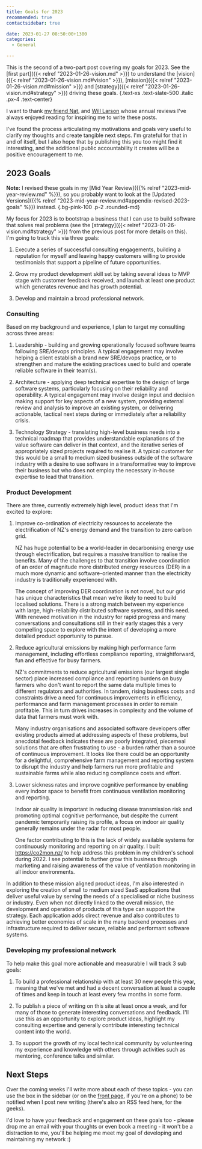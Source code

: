 ```yaml
---
title: Goals for 2023
recommended: true
contactsidebar: true

date: 2023-01-27 08:50:00+1300
categories:
  - General

---
```


This is the second of a two-part post covering my goals for 2023. See the [first part]({{< relref "2023-01-26-vision.md" >}}) to understand the [vision]({{< relref "2023-01-26-vision.md#vision" >}}), [mission]({{< relref "2023-01-26-vision.md#mission" >}}) and [strategy]({{< relref "2023-01-26-vision.md#strategy" >}}) driving these goals.
{.text-xs .text-slate-500 .italic .px-4 .text-center}


I want to thank [my friend Nat](https://writing.natwelch.com/post/717), and [Will Larson](https://lethain.com/2022-in-review/) whose annual reviews I've always enjoyed reading for inspiring me to write these posts.

I've found the process articulating my motivations and goals very useful to clarify my thoughts and create tangible next steps. I'm grateful for that in and of itself, but I also hope that by publishing this you too might find it interesting, and the additional public accountability it creates will be a positive encouragement to me.

## 2023 Goals

**Note:** I revised these goals in my [Mid Year Review]({{% relref "2023-mid-year-review.md" %}}), so you probably want to look at the [Updated Versions]({{% relref "2023-mid-year-review.md#appendix-revised-2023-goals" %}}) instead.
{.bg-pink-100 .p-2 .rounded-md}

My focus for 2023 is to bootstrap a business that I can use to build software that solves real problems (see the [strategy]({{< relref "2023-01-26-vision.md#strategy" >}}) from the previous post for more details on this). I'm going to track this via three goals:

1. Execute a series of successful consulting engagements, building a reputation for myself and leaving happy customers willing to provide testimonials that support a pipeline of future opportunities.

2. Grow my product development skill set by taking several ideas to MVP stage with customer feedback received, and launch at least one product which generates revenue and has growth potential.

3. Develop and maintain a broad professional network.


### Consulting

Based on my background and experience, I plan to target my consulting across three areas:

1. Leadership - building and growing operationally focused software teams following SRE/devops principles. A typical engagement may involve helping a client establish a brand new SRE/devops practice, or to strengthen and mature the existing practices used to build and operate reliable software in their team(s).

2. Architecture - applying deep technical expertise to the design of large software systems, particularly focusing on their reliability and operability. A typical engagement may involve design input and decision making support for key aspects of a new system, providing external review and analysis to improve an existing system, or delivering actionable, tactical next steps during or immediately after a reliability crisis.

3. Technology Strategy - translating high-level business needs into a technical roadmap that provides understandable explanations of the value software can deliver in that context, and the iterative series of appropriately sized projects required to realise it. A typical customer for this would be a small to medium sized business outside of the software industry with a desire to use software in a transformative way to improve their business but who does not employ the necessary in-house expertise to lead that transition.


### Product Development

There are three, currently extremely high level, product ideas that I'm excited to explore:

1. Improve co-ordination of electricity resources to accelerate the electrification of NZ's energy demand and the transition to zero carbon grid.

    NZ has huge potential to be a world-leader in decarbonising energy use through electrification, but requires a massive transition to realise the benefits. Many of the challenges to that transition involve coordination of an order of magnitude more distributed energy resources (DER) in a much more dynamic and software-oriented manner than the electricity industry is traditionally experienced with.

    The concept of improving DER coordination is not novel, but our grid has unique characteristics that mean we're likely to need to build localised solutions. There is a strong match between my experience with large, high-reliability distributed software systems, and this need. With renewed motivation in the industry for rapid progress and many conversations and consultations still in their early stages this a very compelling space to explore with the intent of developing a more detailed product opportunity to pursue.

1. Reduce agricultural emissions by making high performance farm management, including effortless compliance reporting, straightforward, fun and effective for busy farmers.

    NZ's commitments to reduce agricultural emissions (our largest single sector) place increased compliance and reporting burdens on busy farmers who don't want to report the same data multiple times to different regulators and authorities. In tandem, rising business costs and constraints drive a need for continuous improvements in efficiency, performance and farm management processes in order to remain profitable. This in turn drives increases in complexity and the volume of data that farmers must work with.

    Many industry organisations and associated software developers offer existing products aimed at addressing aspects of these problems, but anecdotal feedback indicates these are poorly integrated, piecemeal solutions that are often frustrating to use - a burden rather than a source of continuous improvement. It looks like there could be an opportunity for a delightful, comprehensive farm management and reporting system to disrupt the industry and help farmers run more profitable and sustainable farms while also reducing compliance costs and effort.

1. Lower sickness rates and improve cognitive performance by enabling every indoor space to benefit from continuous ventilation monitoring and reporting.

    Indoor air quality is important in reducing disease transmission risk and promoting optimal cognitive performance, but despite the current pandemic temporarily raising its profile, a focus on indoor air quality generally remains under the radar for most people.

    One factor contributing to this is the lack of widely available systems for continuously monitoring and reporting on air quality. I built https://co2mon.nz/ to help address this problem in my children's school during 2022. I see potential to further grow this business through marketing and raising awareness of the value of ventilation monitoring in all indoor environments.

In addition to these mission aligned product ideas, I'm also interested in exploring the creation of small to medium sized SaaS applications that deliver useful value by serving the needs of a specialised or niche business or industry. Even when not directly linked to the overall mission, the development and operation of products of this type can support the strategy. Each application adds direct revenue and also contributes to achieving better economies of scale in the many backend processes and infrastructure required to deliver secure, reliable and performant software systems.

### Developing my professional network

To help make this goal more actionable and measurable I will track 3 sub goals:

1. To build a professional relationship with at least 30 new people this year, meaning that we've met and had a decent conversation at least a couple of times and keep in touch at least every few months in some form.

2. To publish a piece of writing on this site at least once a week, and for many of those to generate interesting conversations and feedback. I'll use this as an opportunity to explore product ideas, highlight my consulting expertise and generally contribute interesting technical content into the world.

3. To support the growth of my local technical community by volunteering my experience and knowledge with others through activities such as mentoring, conference talks and similar.

## Next Steps

Over the coming weeks I'll write more about each of these topics - you can use the box in the sidebar (or on the [front page](/), if you're on a phone) to be notified when I post new writing (there's also an RSS feed here, for the geeks).

I'd love to have your feedback and engagement on these goals too - please drop me an email with your thoughts or even book a meeting - it won't be a distraction to me, you'll be helping me meet my goal of developing and maintaining my network :)